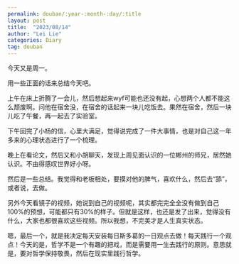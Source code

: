 ```yaml
---
permalink: douban/:year-:month-:day/:title
layout: post
title:  "2023/08/14"
author: "Lei Lie"
categories: Diary
tag: douban
---
```


今天又是周一。

用一些正面的话来总结今天吧。

上午在床上折腾了一会儿，然后想起来wyf可能也还没有起，心想两个人都不能这么颓废啊。问他在宿舍没，在宿舍的话起来一块儿吃饭去。果然在宿舍，然后一块儿吃了午餐，再一起去了实验室。

下午回完了小杨的信，心里大满足，觉得说完成了一件大事情，也是对自己这一年多来的心理状态进行了一个梳理。

晚上在看论文，然后又和小胡聊天，发现上周见面认识的一位郴州的师兄，居然她认识。不由得感叹世界好小呀。

然后是一些总结。我觉得和老板相处，要摸对他的脾气，喜欢什么，然后去“舔”，或者说，去做。

另外今天看镜子的视频，她说到自己的视频呢，其实都完完全全没有做到自己100%的预想，可能都只有30%的样子。但就是这样，也还是发了出来，觉得没有什么，大家也都很喜欢这些视频。所以我想，不完美才是人生真实状态。

嗯，最后一个，就是我决定每天安装每日斯多葛的一日观点去做！每天践行一个观点！今天的是，哲学不是一个有趣的把戏，而是需要用一生去践行的原则。意思就是，要对哲学保持敬畏，然后在现实里践行哲学。

